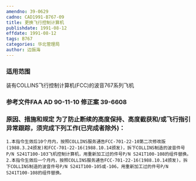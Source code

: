 ```yaml
---
amendno: 39-0629
cadno: CAD1991-B767-09
title: 更换飞行控制计算机
publishdate: 1991-08-12
effdate: 1991-08-12
tags: B767
categories: 华北管理局
author: 边振海
---
```


### 适用范围 
装有COLLINS飞行控制计算机(FCC)的波音767系列飞机

### 参考文件FAA AD 90-11-10  修正案 39-6608

### 原因、措施和规定 为了防止断续的高度保持、高度截获和/或飞行指引异常跟踪，须完成下列工作(已完成者除外)： 
    1.本指令生效后10个月内，按照COLLINS服务通告FCC-701-22-10第二次修改版(1988.3.24颁发)和FCC-701-22-16(1988.10.14颁发)，拆下COLLINS制造的波音件号P/N S241T100-103飞机控制计算机，用重新加工过的件号P/N S241T100-108的组件替换。 
    2.本指令生效后一个月内，按照COLLINS服务通告FCC-701-22-16(1988.10.14颁发)，拆下COLLINS制造的波音件号P/N S241T100-105或-106，用重新加工过的件号P/N S241T100-108的组件替换。

